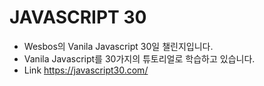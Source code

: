 # JAVASCRIPT 30

+ Wesbos의 Vanila Javascript 30일 챌린지입니다.
+ Vanila Javascript를 30가지의 튜토리얼로 학습하고 있습니다.
+ Link https://javascript30.com/
